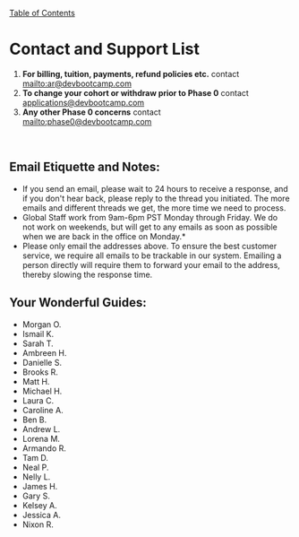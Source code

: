 [Table of Contents](README.md)

# Contact and Support List
1. **For billing, tuition, payments, refund policies etc.** contact <mailto:ar@devbootcamp.com>
2. **To change your cohort or withdraw prior to Phase 0** contact <applications@devbootcamp.com>
3. **Any other Phase 0 concerns** contact <mailto:phase0@devbootcamp.com><br>
<br>

## Email Etiquette and Notes: 
- If you send an email, please wait to 24 hours to receive a response, and if you don't hear back, please reply to the thread you initiated. The more emails and different threads we get, the more time we need to process.
- Global Staff work from 9am-6pm PST Monday through Friday. We do not work on weekends, but will get to any emails as soon as possible when we are back in the office on Monday.*
- Please only email the addresses above. To ensure the best customer service, we require all emails to be trackable in our system. Emailing a person directly will require them to forward your email to the address, thereby slowing the response time.

## Your Wonderful Guides:

- Morgan O.
- Ismail K.
- Sarah T.
- Ambreen H.
- Danielle S.
- Brooks R.
- Matt H.
- Michael H.
- Laura C.
- Caroline A.
- Ben B.
- Andrew L.
- Lorena M.
- Armando R.
- Tam D.
- Neal P.
- Nelly L.
- James H.
- Gary S.
- Kelsey A.
- Jessica A.
- Nixon R.

